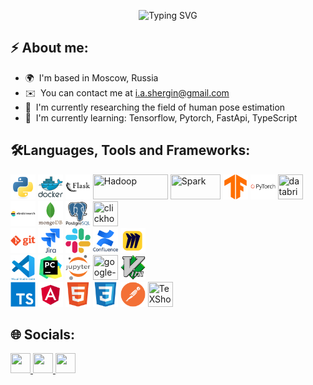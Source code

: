 <p  align="center">
    <img src="https://readme-typing-svg.demolab.com?font=Fira+Code&weight=500&pause=1000&color=5DC0F7&background=712DFF00&center=true&vCenter=true&multiline=true&random=false&width=435&height=80&lines=Hello%2C+friend!+I+am+Shergin+Ivan!;Welcome+you+at+my+GitHub+profile!" alt="Typing SVG"/>
</p>

## ⚡ About me:

* 🌍  I'm based in Moscow, Russia
* ✉️  You can contact me at [i.a.shergin@gmail.com](mailto:i.a.shergin@gmail.com)
* 🚀  I'm currently researching the field of human pose estimation
* 🧠  I'm currently learning: Tensorflow, Pytorch, FastApi, TypeScript


## 🛠️Languages, Tools and Frameworks:
<div>
    <img src="https://github.com/devicons/devicon/blob/master/icons/python/python-original.svg" title="python" alt="python" width="40" height="40"/>
    <img src="https://github.com/devicons/devicon/blob/master/icons/docker/docker-original-wordmark.svg" title="Docker" alt="Docker" width="40" height="40"/>
    <img src="https://github.com/devicons/devicon/blob/master/icons/flask/flask-original-wordmark.svg" title="Flask" alt="Flask" width="40" height="40"/>
    <img src="https://upload.wikimedia.org/wikipedia/commons/thumb/0/0e/Hadoop_logo.svg/1024px-Hadoop_logo.svg.png" title="Hadoop" **alt="Hadoop" width="120" height="40"/>
    <img src="https://upload.wikimedia.org/wikipedia/commons/thumb/f/f3/Apache_Spark_logo.svg/1200px-Apache_Spark_logo.svg.png" title="Spark" **alt="Spark" width="80" height="40"/>
    <img src="https://github.com/devicons/devicon/blob/master/icons/tensorflow/tensorflow-original.svg" title="tensorflow" **alt="tensorflow" width="40" height="40"/>
    <img src="https://github.com/devicons/devicon/blob/master/icons/pytorch/pytorch-original-wordmark.svg" title="torch" **alt="torch" width="40" height="40"/>
    <img src="https://logotyp.us/file/databricks.svg" title="databricks" **alt="databricks" width="40" height="40"/>
    <br>
    <img src="https://github.com/devicons/devicon/blob/master/icons/elasticsearch/elasticsearch-original-wordmark.svg" title="ES" alt="ES" width="40" height="40"/>
    <img src="https://github.com/devicons/devicon/blob/master/icons/mongodb/mongodb-original-wordmark.svg" title="mongo" alt="mongo" width="40" height="40"/>
    <img src="https://github.com/devicons/devicon/blob/master/icons/postgresql/postgresql-original-wordmark.svg" title="postgresql" **alt="postgresql" width="40" height="40"/>
    <img src="https://cdn.cdnlogo.com/logos/c/57/clickhouse.svg" title="clickhouse" **alt="clickhouse" width="40" height="40"/>
    <br>
    <img src="https://github.com/devicons/devicon/blob/master/icons/git/git-plain-wordmark.svg" title="git" **alt="git" width="40" height="40"/>
    <img src="https://github.com/devicons/devicon/blob/master/icons/jira/jira-original-wordmark.svg" title="Jira" **alt="Jira" width="40" height="40"/>
    <img src="https://github.com/devicons/devicon/blob/master/icons/slack/slack-original.svg" title="Slack" **alt="Slack" width="40" height="40"/>
    <img src="https://github.com/devicons/devicon/blob/master/icons/confluence/confluence-original-wordmark.svg" title="confluence" **alt="confluence" width="40" height="40"/>
    <img src="https://github.com/charonxnikon/ECONOMICS_RMMC/blob/main/6299f743b04c5ae587c4119d.png" title="Miro" **alt="Miro" width="40" height="40"/>
    <br>
    <img src="https://github.com/devicons/devicon/blob/master/icons/vscode/vscode-original-wordmark.svg" title="vscode" **alt="vscode" width="40" height="40"/>
    <img src="https://github.com/devicons/devicon/blob/master/icons/pycharm/pycharm-original.svg" title="pycharm" alt="pycharm " width="40" height="40"/>
    <img src="https://github.com/devicons/devicon/blob/master/icons/jupyter/jupyter-original-wordmark.svg" title="jupyter" alt="jupyter" width="40" height="40"/>
    <img src="https://res.cloudinary.com/apideck/image/upload/v1615737977/icons/google-colab.png" title="google-colab" **alt="google-colab" width="40" height="40"/>
    <img src="https://github.com/devicons/devicon/blob/master/icons/vim/vim-original.svg" title="vim" **alt="vim" width="40" height="40"/>
    <br>
    <img src="https://github.com/devicons/devicon/blob/master/icons/typescript/typescript-original.svg" title="TS"  alt="TS" width="40" height="40"/>
    <img src="https://github.com/devicons/devicon/blob/master/icons/angular/angular-original.svg" title="Angular" alt="Angular" width="40" height="40"/>
    <img src="https://github.com/devicons/devicon/blob/master/icons/html5/html5-original.svg" title="HTML5" alt="HTML" width="40" height="40"/>
    <img src="https://github.com/devicons/devicon/blob/master/icons/css3/css3-original.svg" title="CSS3" alt="CSS3" width="40" height="40"/>
    <img src="https://github.com/devicons/devicon/blob/master/icons/postman/postman-original.svg" title="postman" alt="postman" width="40" height="40"/>
    <img src="https://upload.wikimedia.org/wikipedia/commons/thumb/9/95/TeXShop_icon.png/768px-TeXShop_icon.png" title="TeXShop" **alt="TeXShop" width="40" height="40"/>
</div>

## 🌐 Socials:

<p align="left">
    <a href="https://www.github.com/ivanshergin" target="_blank" rel="noreferrer">
        <img src="https://raw.githubusercontent.com/danielcranney/readme-generator/main/public/icons/socials/github.svg" width="32" height="32" />
    </a>
    <a href="https://t.me/ivan1337" target="_blank" rel="noreferrer">
        <img src="https://www.svgrepo.com/show/354443/telegram.svg" width="32" height="32" />
    </a>
    <a href="https://www.linkedin.com/in/ivanshergin" target="_blank" rel="noreferrer">
        <img src="https://raw.githubusercontent.com/danielcranney/readme-generator/main/public/icons/socials/linkedin.svg" width="32" height="32" />
    </a>
</p>

#
<!--
**ivanshergin/ivanshergin** is a ✨ _special_ ✨ repository because its `README.md` (this file) appears on your GitHub profile.

Here are some ideas to get you started:

- 🔭 I’m currently working on ...
- 🌱 I’m currently learning ...
- 👯 I’m looking to collaborate on ...
- 🤔 I’m looking for help with ...
- 💬 Ask me about ...
- 📫 How to reach me: ...
- 😄 Pronouns: ...
- ⚡ Fun fact: ...
-->
